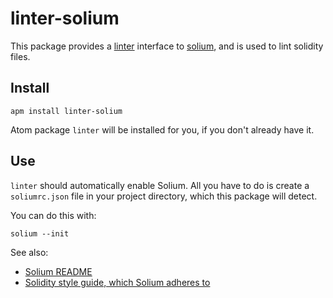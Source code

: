 # linter-solium

This package provides a [linter](https://github.com/AtomLinter/Linter) interface to [solium](https://github.com/duaraghav8/Solium), and is used to lint solidity files.

## Install

```
apm install linter-solium
```

Atom package `linter` will be installed for you, if you don't already have it.

## Use

`linter` should automatically enable Solium.
All you have to do is create a `soliumrc.json` file in your project directory,
which this package will detect.

You can do this with:
```
solium --init
```

See also:
- [Solium README](https://github.com/duaraghav8/Solium/blob/master/README.md)
- [Solidity style guide, which Solium adheres to](http://solidity.readthedocs.io/en/latest/style-guide.html)
